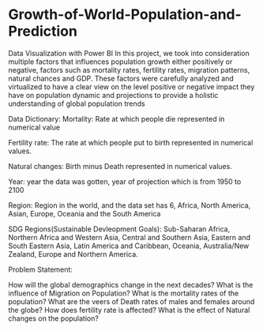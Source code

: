 # Growth-of-World-Population-and-Prediction 
Data Visualization with Power BI
In this project, we took into consideration multiple factors that influences population growth either positively or negative, factors such as mortality rates, fertility rates, migration patterns, natural chances and GDP.
These factors were carefully analyzed and virtualized to have a clear view on the level positive or negative impact they have on population dynamic and projections to provide a holistic understanding of global population trends



Data Dictionary:
Mortality:   Rate at which people die represented in numerical value

Fertility rate:   The rate at which people put to birth represented in numerical values.

Natural changes:   Birth minus Death represented in numerical values.

Year:   year the data was gotten, year of projection which is from 1950 to 2100 

Region:  Region in the world, and the data set has 6, Africa, North America, Asian, Europe, Oceania and the South America

SDG Regions(Sustainable Devleopment Goals):  Sub-Saharan Africa, Northern Africa and Western Asia, Central and Southern Asia, Eastern and South Eastern Asia, Latin America and Caribbean, Oceania, Australia/New Zealand, Europe and Northern America.



Problem Statement:

How will the global demographics change in the next decades?
What is the influence of Migration on Population?
What is the mortality rates of the population?
What are the veers of Death rates of males and females around the globe?
How does fertility rate is affected?
What is the effect of Natural changes on the population?

